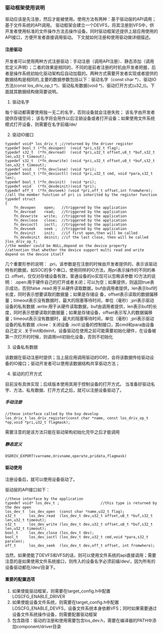 ### 驱动框架使用说明
驱动应该是先注册，然后才能被使用。使用方法有两种：基于驱动层的API调用；基于文件系统的API调用。
驱动框架会建立一个DEVFS，将其注册到VFS中，供开发者使用标准的文件操作方法去操作设备。同时驱动框架还提供上层应用使用的API接口，方便开发者直接调用驱动。
下文就如何注册和使用驱动做详细描述。
#### 注册驱动
开发者可以使用两种方式注册驱动：手动注册（调用API注册）、静态添加（调用宏定义声明）；二者的效果是相同的，不同的是前者注册的时机由开发者把握，后者是操作系统初始化驱动架构后自动加载的。两种方式需要开发者实现或者提供的数据结构是相同的,主要的数据参数包括以下：驱动名字（const char *）、驱动IO方法(const los_driv_op_t *)、驱动私有数据(void *)、驱动打开方式(u32_t)。下面就其数据结构做简要说明。
1. 驱动名字

每个驱动都需要使用独一无二的名字，否则设备就会注册失败；
该名字由开发者提供存储空间；
该名字将会用作以后注销设备或者打开设备；如果使用文件系统模式打开设备，则需要在名字前缀/de/

2. 驱动IO接口

```
typedef void* los_driv_t ;//returned by the driver register
typedef bool_t (*fn_devopen)  (void *pri,s32_t flag);
typedef s32_t  (*fn_devread)  (void *pri,u32_t offset,u8_t *buf,s32_t len,u32_t timeout);
typedef s32_t  (*fn_devwrite) (void *pri,u32_t offset,u8_t *buf,s32_t len,u32_t timeout);
typedef void   (*fn_devclose) (void *pri);
typedef bool_t (*fn_devioctl) (void *pri,u32_t cmd, void *para,s32_t len);
typedef bool_t (*fn_devinit)  (void *pri);
typedef void   (*fn_devdeinit)(void *pri);
typedef off_t  (*fn_devseek) (void *pri,off_t offset,int fromwhere);
//all the member function of pri is inherited by the register function
typedef struct
{
    fn_devopen    open;   //triggered by the application
    fn_devread    read;   //triggered by the application
    fn_devwrite   write;  //triggered by the application
    fn_devclose   close;  //triggered by the application
    fn_devioctl   ioctl;  //triggered by the application
    fn_devseek    seek ;  //triggered by the application
    fn_devinit    init;   //if first open,then will be called
    fn_devdeinit  deinit; //if the last close, then will be called
}los_driv_op_t;
//the member could be NULL,depend on the device property
//attention that whether the device support multi read and write depend on the device itself
```
几个重要形参的说明：
.pri，该参数是在注册的时候由开发者提供的，表示该驱动特有的数据，如SOC的多个串口，使用同样的IO方法，用pri表示操作的不同的串口
.offset，仅仅对存储设备有效，普通设备的io实现可以忽略该参数
IO方法的说明：
.open:用于硬件自己的打开或者关闭；可以为空；如果提供，则返回true表示成功，否则false
.read:用于从硬件读取数据，buf由调用者提供，len表示buf的长度，同时表示想要读取的数据量；如果是存储设 备，offset表示读取的数据偏移量；timeout表示没有数据时，最大的阻塞等待时间，单位（毫秒）;pri表示驱动设备的私有数据
.write:用于从硬件读取数据，buf由调用者提供，len表示buf的长度，同时表示想要读取的数据量；如果是存储设备，offset表示写入的数据偏移量；timeout表示没有数据时，最大的阻塞等待时间，单位（毫秒）;pri表示驱动设备的私有数据
.close：关闭设备
.ioctl:设备的控制接口，其cmd和para由设备自己定义
.关于init和deinit，设备驱动在使用之前可能需要初始化硬件，在设备被第一次打开的时候，则调用init初始化设备，否则不初始化 

3. 设备私有数据

该数据在驱动注册时提供；当上层应用调用驱动的IO时，会将该数据传给驱动设备的IO接口；驱动开发者可以使用该数据结构共享驱动方法；

4. 驱动的打开方式

目前没有具体实现；后续版本使用其用于控制设备的打开方式。
当准备好驱动名字、方法、私有数据、打开方式之后，就可以注册设备驱动了。

#####  手动注册

```
//these interface called by the bsp develop
los_driv_t los_driv_register(const char *name, const los_driv_op_t *op,void *pri,u32_t flagmask);
```

需要注意的是该方法只能在驱动架构初始化完毕之后才能调用
#####  静态定义
```
OSDRIV_EXPORT(varname,drivname,operate,pridata,flagmask)
```
#### 驱动使用

注册设备后，就可以使用设备驱动了。

驱动层的API接口如下：

```
//these interface by the application
typedef void* los_dev_t ;                   //this type is returned by the dev open
los_dev_t  los_dev_open  (const char *name,u32_t flag);
s32_t      los_dev_read  (los_dev_t dev,u32_t offset,u8_t *buf,s32_t len,u32_t timeout);
s32_t      los_dev_write (los_dev_t dev,u32_t offset,u8_t *buf,s32_t len,u32_t timeout);
bool_t     los_dev_close (los_dev_t dev);
bool_t     los_dev_ioctl (los_dev_t dev,u32_t cmd,void *para,s32_t paralen);
off_t      los_dev_seek  (los_dev_t dev,off_t offset, int fromwhere);
```

当然，如果使能了DEVFS和VFS的话，则可以使用文件系统的api直接调用；需要注意的是如果使用文件系统接口，则传入的设备名字必须前缀/dev/，因为所有的设备驱动都在/dev/目录下。

#### 重要的配置选项

1. 如果使能驱动框架，则需要在target_config.h中配置LOSCFG_ENABLE_DRIVER
2. 如果使能设备文件系统，则需要在target_config.h中配置LOSCFG_ENABLE_DEVFS，设备文件系统本身依赖VFS；同时如果需要通过设备文件系统操作设备，则需要配置驱动框架
3. 包含路径：驱动的注册和使用需要包含los_dev.h，需要在编译器的PATH中添加component/driver目录

